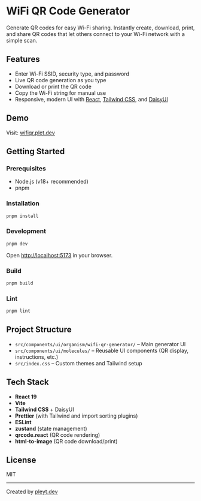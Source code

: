 # WiFi QR Code Generator

Generate QR codes for easy Wi-Fi sharing. Instantly create, download, print, and share QR codes that let others connect to your Wi-Fi network with a simple scan.

## Features

- Enter Wi-Fi SSID, security type, and password
- Live QR code generation as you type
- Download or print the QR code
- Copy the Wi-Fi string for manual use
- Responsive, modern UI with [React](https://react.dev), [Tailwind CSS](https://tailwindcss.com/), and [DaisyUI](https://daisyui.com/)

## Demo

Visit: [wifiqr.plet.dev](https://wifiqr.plet.dev)

## Getting Started

### Prerequisites

- Node.js (v18+ recommended)
- pnpm

### Installation

```bash
pnpm install
```

### Development

```bash
pnpm dev
```

Open [http://localhost:5173](http://localhost:5173) in your browser.

### Build

```bash
pnpm build
```

### Lint

```bash
pnpm lint
```

## Project Structure

- `src/components/ui/organism/wifi-qr-generator/` – Main generator UI
- `src/components/ui/molecules/` – Reusable UI components (QR display, instructions, etc.)
- `src/index.css` – Custom themes and Tailwind setup

## Tech Stack

- **React 19**
- **Vite**
- **Tailwind CSS** + DaisyUI
- **Prettier** (with Tailwind and import sorting plugins)
- **ESLint**
- **zustand** (state management)
- **qrcode.react** (QR code rendering)
- **html-to-image** (QR code download/print)

## License

MIT

---

Created by [pleyt.dev](https://pleyt.dev)
